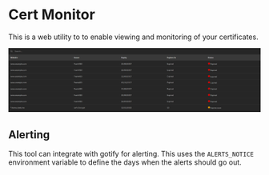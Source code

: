# Cert Monitor
This is a web utility to to enable viewing and monitoring of your certificates.

![Screenshot](./screenshot.png)

## Alerting
This tool can integrate with gotify for alerting. This uses the `ALERTS_NOTICE` environment variable to define
the days when the alerts should go out.
